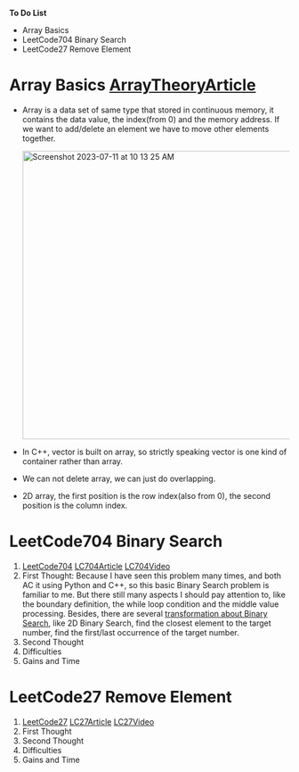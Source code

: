 **To Do List** 
- Array Basics
- LeetCode704 Binary Search
- LeetCode27 Remove Element

# Array Basics [ArrayTheoryArticle](https://www.programmercarl.com/%E6%95%B0%E7%BB%84%E7%90%86%E8%AE%BA%E5%9F%BA%E7%A1%80.html)
- Array is a data set of same type that stored in continuous memory, it contains the data value, the index(from 0) and the memory address. If we want to add/delete an element we have to move other elements together.

   <img width="517" alt="Screenshot 2023-07-11 at 10 13 25 AM" src="https://github.com/xiangjunyang99/ProgrammeWithCarl/assets/123419079/4ab63bff-a5d2-4311-a256-98df9961ca31">

- In C++, vector is built on array, so strictly speaking vector is one kind of container rather than array.
- We can not delete array, we can just do overlapping.
- 2D array, the first position is the row index(also from 0), the second position is the column index.


# LeetCode704 Binary Search
1. [LeetCode704](https://leetcode.com/problems/binary-search/) [LC704Article](https://www.programmercarl.com/0704.%E4%BA%8C%E5%88%86%E6%9F%A5%E6%89%BE.html) [LC704Video](https://www.bilibili.com/video/BV1fA4y1o715/?spm_id_from=333.999.0.0)
2. First Thought: Because I have seen this problem many times, and both AC it using Python and C++, so this basic Binary Search problem is familiar to me. But there still many aspects I should pay attention to, like the boundary definition, the while loop condition and the middle value processing. Besides, there are several [transformation about Binary Search](https://colab.research.google.com/drive/1b-q6elOuztvDvUG-1qprzL-tGCAPLVqP), like 2D Binary Search, find the closest element to the target number, find the first/last occurrence of the target number.
3. Second Thought
4. Difficulties
5. Gains and Time

# LeetCode27 Remove Element
1. [LeetCode27](https://leetcode.com/problems/remove-element/) [LC27Article](https://www.programmercarl.com/0027.%E7%A7%BB%E9%99%A4%E5%85%83%E7%B4%A0.html#_27-%E7%A7%BB%E9%99%A4%E5%85%83%E7%B4%A0) [LC27Video](https://www.bilibili.com/video/BV12A4y1Z7LP/?spm_id_from=333.999.0.0&vd_source=095091c85d2d9b4c44666fd2f1702003)
2. First Thought
3. Second Thought
4. Difficulties
5. Gains and Time




